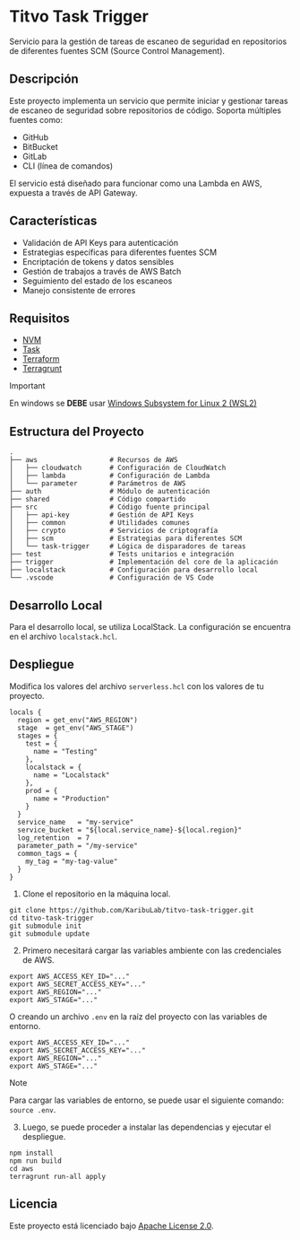 # Titvo Task Trigger

Servicio para la gestión de tareas de escaneo de seguridad en repositorios de diferentes fuentes SCM (Source Control Management).

## Descripción

Este proyecto implementa un servicio que permite iniciar y gestionar tareas de escaneo de seguridad sobre repositorios de código. Soporta múltiples fuentes como:

- GitHub
- BitBucket
- GitLab
- CLI (línea de comandos)

El servicio está diseñado para funcionar como una Lambda en AWS, expuesta a través de API Gateway.

## Características

- Validación de API Keys para autenticación
- Estrategias específicas para diferentes fuentes SCM
- Encriptación de tokens y datos sensibles
- Gestión de trabajos a través de AWS Batch
- Seguimiento del estado de los escaneos
- Manejo consistente de errores

## Requisitos

- [NVM](https://github.com/nvm-sh/nvm)
- [Task](https://taskfile.dev/installation/)
- [Terraform](https://developer.hashicorp.com/terraform/install?product_intent=terraform)
- [Terragrunt](https://terragrunt.gruntwork.io/docs/getting-started/install/)

> [!IMPORTANT]
> En windows se **DEBE** usar [Windows Subsystem for Linux 2 (WSL2)](https://learn.microsoft.com/es-es/windows/wsl/install)

## Estructura del Proyecto

```shell
.
├── aws                  # Recursos de AWS
│   ├── cloudwatch       # Configuración de CloudWatch
│   ├── lambda           # Configuración de Lambda
│   └── parameter        # Parámetros de AWS
├── auth                 # Módulo de autenticación
├── shared               # Código compartido
├── src                  # Código fuente principal
│   ├── api-key          # Gestión de API Keys
│   ├── common           # Utilidades comunes
│   ├── crypto           # Servicios de criptografía
│   ├── scm              # Estrategias para diferentes SCM
│   └── task-trigger     # Lógica de disparadores de tareas
├── test                 # Tests unitarios e integración
├── trigger              # Implementación del core de la aplicación
├── localstack           # Configuración para desarrollo local
└── .vscode              # Configuración de VS Code
```

## Desarrollo Local

Para el desarrollo local, se utiliza LocalStack. La configuración se encuentra en el archivo `localstack.hcl`.

## Despliegue

Modifica los valores del archivo `serverless.hcl` con los valores de tu proyecto.

```hcl
locals {
  region = get_env("AWS_REGION")
  stage  = get_env("AWS_STAGE")
  stages = {
    test = {
      name = "Testing"
    },
    localstack = {
      name = "Localstack"
    },
    prod = {
      name = "Production"
    }
  }
  service_name   = "my-service"
  service_bucket = "${local.service_name}-${local.region}"
  log_retention  = 7
  parameter_path = "/my-service"
  common_tags = {
    my_tag = "my-tag-value"
  }
}
```

1. Clone el repositorio en la máquina local.

  ```shell
  git clone https://github.com/KaribuLab/titvo-task-trigger.git
  cd titvo-task-trigger
  git submodule init
  git submodule update
  ```

2. Primero necesitará cargar las variables ambiente con las credenciales de AWS.

  ```shell
  export AWS_ACCESS_KEY_ID="..."
  export AWS_SECRET_ACCESS_KEY="..."
  export AWS_REGION="..."
  export AWS_STAGE="..."
  ```

  O creando un archivo `.env` en la raíz del proyecto con las variables de entorno.

  ```shell
  export AWS_ACCESS_KEY_ID="..."
  export AWS_SECRET_ACCESS_KEY="..."
  export AWS_REGION="..."
  export AWS_STAGE="..."
  ```

  > [!NOTE]
  > Para cargar las variables de entorno, se puede usar el siguiente comando: `source .env`.

3. Luego, se puede proceder a instalar las dependencias y ejecutar el despliegue.

  ```shell
  npm install
  npm run build
  cd aws
  terragrunt run-all apply
  ```

## Licencia

Este proyecto está licenciado bajo [Apache License 2.0](LICENSE).